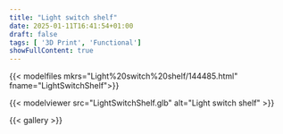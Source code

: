 ```yaml
---
title: "Light switch shelf"
date: 2025-01-11T16:41:54+01:00
draft: false
tags: [ '3D Print', 'Functional']
showFullContent: true
---
```


{{< modelfiles mkrs="Light%20switch%20shelf/144485.html" fname="LightSwitchShelf">}}

{{< modelviewer src="LightSwitchShelf.glb" alt="Light switch shelf" >}}

{{< gallery >}}